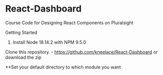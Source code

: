 # React-Dashboard


Course Code for Designing React Components on Pluralsight


Getting Started
1. Install Node 18.14.2 with NPM 9.5.0

Clone this repository. - https://github.com/kneelace/React-Dashboard or download the zip

**Set your default directory to which module you want 
